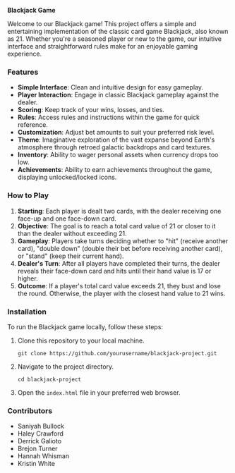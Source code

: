 **Blackjack Game**

Welcome to our Blackjack game! This project offers a simple and entertaining implementation of the classic card game Blackjack, also known as 21. Whether you're a seasoned player or new to the game, our intuitive interface and straightforward rules make for an enjoyable gaming experience.

### Features

- **Simple Interface**: Clean and intuitive design for easy gameplay.
- **Player Interaction**: Engage in classic Blackjack gameplay against the dealer.
- **Scoring**: Keep track of your wins, losses, and ties.
- **Rules**: Access rules and instructions within the game for quick reference.
- **Customization**: Adjust bet amounts to suit your preferred risk level.
- **Theme**: Imaginative exploration of the vast expanse beyond Earth's atmosphere through retroed galactic backdrops and card textures.
- **Inventory**: Ability to wager personal assets when currency drops too low. 
- **Achievements**: Ability to earn achievements throughout the game, displaying unlocked/locked icons.

### How to Play

1. **Starting**: Each player is dealt two cards, with the dealer receiving one face-up and one face-down card.
2. **Objective**: The goal is to reach a total card value of 21 or closer to it than the dealer without exceeding 21.
3. **Gameplay**: Players take turns deciding whether to "hit" (receive another card), "double down" (double their bet before receiving another card), or "stand" (keep their current hand).
4. **Dealer's Turn**: After all players have completed their turns, the dealer reveals their face-down card and hits until their hand value is 17 or higher.
5. **Outcome**: If a player's total card value exceeds 21, they bust and lose the round. Otherwise, the player with the closest hand value to 21 wins.

### Installation

To run the Blackjack game locally, follow these steps:

1. Clone this repository to your local machine.
   ```
   git clone https://github.com/yourusername/blackjack-project.git
   ```

2. Navigate to the project directory.
   ```
   cd blackjack-project
   ```

3. Open the `index.html` file in your preferred web browser.

### Contributors

- Saniyah Bullock
- Haley Crawford
- Derrick Galioto
- Brejon Turner
- Hannah Whisman
- Kristin White
